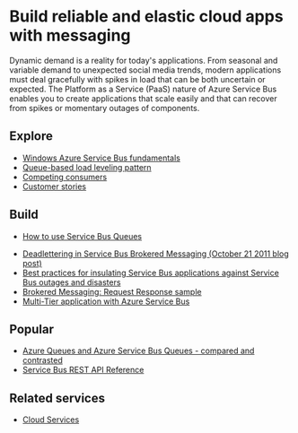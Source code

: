 <properties 
	pageTitle="Build Reliable and Elastic Cloud Apps with Messaging | Windows Azure" 
	description="Learn how to build reliable and elastic cloud applications with messaging in Windows Azure." 
	services="service-bus" 
	authors="sethmanheim" 
	manager="timlt" 
	editor="" 
	documentationCenter=""/>

<tags
	ms.service="service-bus"
	ms.date="10/06/2015"
	wacn.date=""/>

# Build reliable and elastic cloud apps with messaging 
 
Dynamic demand is a reality for today's applications. From seasonal and variable demand to unexpected social media trends, modern applications must deal gracefully with spikes in load that can be both uncertain or expected. The Platform as a Service (PaaS) nature of Azure Service Bus enables you to create applications that scale easily and that can recover from spikes or momentary outages of components.  
 
## Explore

- [Windows Azure Service Bus fundamentals](/documentation/articles/service-bus-fundamentals-hybrid-solutions)
- [Queue-based load leveling pattern](http://msdn.microsoft.com/zh-cn/library/dn589783.aspx)
- [Competing consumers](http://msdn.microsoft.com/zh-cn/library/dn568101.aspx)
- [Customer stories](https://customers.microsoft.com/Pages/Home.aspx)
 
## Build
<!-- deleted by customization

- [How to use Service Bus queues](/documentation/articles/service-bus-dotnet-how-to-use-queues) 
-->
<!-- keep by customization: begin -->
- [How to use Service Bus Queues](/documentation/articles/service-bus-dotnet-how-to-use-queues/) 
<!-- keep by customization: end -->
- [Deadlettering in Service Bus Brokered Messaging (October 21 2011 blog post)](http://geekswithblogs.net/asmith/articles/147398.aspx) 
- [Best practices for insulating Service Bus applications against Service Bus outages and disasters](/documentation/articles/service-bus-outages-disasters)
- [Brokered Messaging: Request Response sample](https://code.msdn.microsoft.com/Brokered-Messaging-Request-0ce8fcaf) 
- [Multi-Tier application with Azure Service Bus](/documentation/articles/service-bus-dotnet-multi-tier-app-using-service-bus-queues)
 
## Popular
- [Azure Queues and Azure Service Bus Queues - compared and contrasted](/documentation/articles/service-bus-azure-and-service-bus-queues-compared-contrasted)
- [Service Bus REST API Reference](http://msdn.microsoft.com/zh-cn/library/azure/hh780717.aspx)

## Related services
- [Cloud Services](/home/features/cloud-services/) 